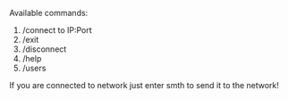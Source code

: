 Available commands:
1) /connect to IP:Port
2) /exit
3) /disconnect
4) /help
5) /users

If you are connected to network just enter smth to send it to the network!

